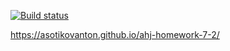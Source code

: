 [![Build status](https://ci.appveyor.com/api/projects/status/qn2of4j56m1qnyiy?svg=true)](https://ci.appveyor.com/project/AsotikovAnton/ahj-homework-7-2)

https://asotikovanton.github.io/ahj-homework-7-2/
